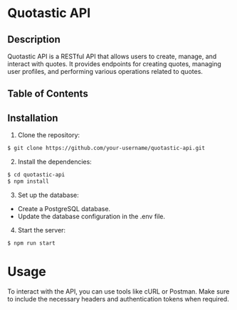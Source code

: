 <h1>Quotastic API</h1>

## Description

Quotastic API is a RESTful API that allows users to create, manage, and interact with quotes. It provides endpoints for creating quotes, managing user profiles, and performing various operations related to quotes.

## Table of Contents

## Installation

1. Clone the repository:
```bash
$ git clone https://github.com/your-username/quotastic-api.git
```

2. Install the dependencies:
```bash
$ cd quotastic-api
$ npm install
```
3. Set up the database:
  - Create a PostgreSQL database.
  - Update the database configuration in the .env file.

4. Start the server:
```bash
$ npm run start
```

# Usage

To interact with the API, you can use tools like cURL or Postman. Make sure to include the necessary headers and authentication tokens when required.

